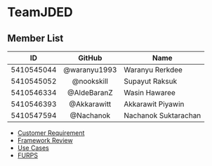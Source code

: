 # TeamJDED
## Member List 
| ID | GitHub | Name |
| ---------- |:-------:| -------------------- |
| 5410545044 | @waranyu1993 | Waranyu Rerkdee |
| 5410545052 | @nookskill | Supayut Raksuk |
| 5410546334 | @AldeBaranZ | Wasin Hawaree |
| 5410546393 | @Akkarawitt | Akkarawit Piyawin |
| 5410547594 | @Nachanok | Nachanok Suktarachan |

- [Customer Requirement](https://github.com/SSD2015/TeamJDED/wiki/Customer-Requirement)
- [Framework Review](https://docs.google.com/document/d/13P9dqHVBfVKma0K9mpGQ1tGRtaPBZ_dQ7YbqA7IzUnE/edit)
- [Use Cases](https://github.com/SSD2015/TeamJDED/wiki/Use-Cases)
- [FURPS](https://github.com/SSD2015/TeamJDED/wiki/Functional-Requirements)
